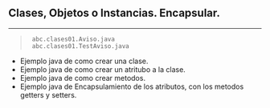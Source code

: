 ##  Clases, Objetos o Instancias. Encapsular.
-----
>      abc.clases01.Aviso.java
>      abc.clases01.TestAviso.java

* Ejemplo java de como crear una clase.
* Ejemplo java de como crear un atritubo a la clase.
* Ejemplo java de como crear metodos.
* Ejemplo java de Encapsulamiento de los atributos, con los metodos getters y setters.
